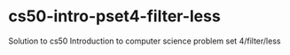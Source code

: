 # cs50-intro-pset4-filter-less
Solution to cs50 Introduction to computer science problem set 4/filter/less
